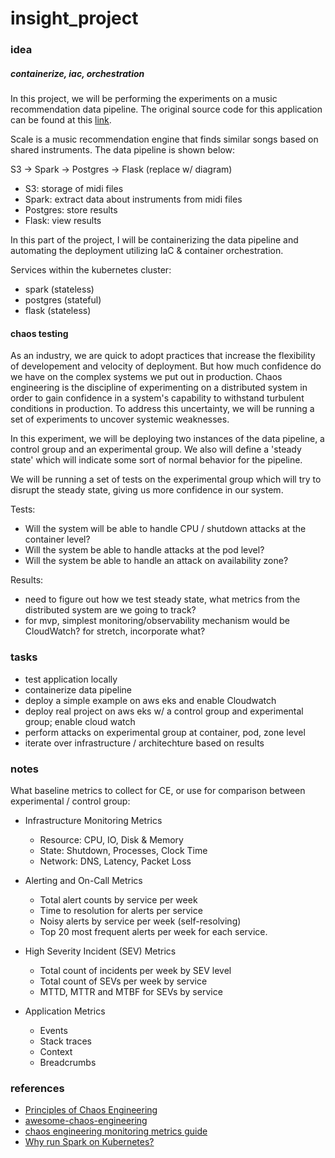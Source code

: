 # insight_project

### idea

##### containerize, iac, orchestration

In this project, we will be performing the experiments on a music recommendation data pipeline. The original source code for this application can be found at this [link](https://github.com/ajgrande924/insight-music-project).

Scale is a music recommendation engine that finds similar songs based on shared instruments. The data pipeline is shown below:

S3 -> Spark -> Postgres -> Flask (replace w/ diagram)

  - S3: storage of midi files
  - Spark: extract data about instruments from midi files
  - Postgres: store results
  - Flask: view results

In this part of the project, I will be containerizing the data pipeline and automating the deployment utilizing IaC & container orchestration.

Services within the kubernetes cluster:

  - spark (stateless)
  - postgres (stateful)
  - flask (stateless)

#### chaos testing

As an industry, we are quick to adopt practices that increase the flexibility of developement and velocity of deployment. But how much confidence do we have on the complex systems we put out in production. Chaos engineering is the discipline of experimenting on a distributed system in order to gain confidence in a system's capability to withstand turbulent conditions in production. To address this uncertainty, we will be running a set of experiments to uncover systemic weaknesses.

In this experiment, we will be deploying two instances of the data pipeline, a control group and an experimental group. We also will define a 'steady state' which will indicate some sort of normal behavior for the pipeline.

We will be running a set of tests on the experimental group which will try to disrupt the steady state, giving us more confidence in our system.

Tests:

  - Will the system will be able to handle CPU / shutdown attacks at the container level?
  - Will the system be able to handle attacks at the pod level?
  - Will the system be able to handle an attack on availability zone?

Results:

  - need to figure out how we test steady state, what metrics from the distributed system are we going to track?
  - for mvp, simplest monitoring/observability mechanism would be CloudWatch? for stretch, incorporate what?

### tasks

  - test application locally
  - containerize data pipeline
  - deploy a simple example on aws eks and enable Cloudwatch 
  - deploy real project on aws eks w/ a control group and experimental group; enable cloud watch
  - perform attacks on experimental group at container, pod, zone level
  - iterate over infrastructure / architechture based on results

### notes

What baseline metrics to collect for CE, or use for comparison between experimental / control group:

  - Infrastructure Monitoring Metrics

    - Resource: CPU, IO, Disk & Memory
    - State: Shutdown, Processes, Clock Time
    - Network: DNS, Latency, Packet Loss

  - Alerting and On-Call Metrics

    - Total alert counts by service per week
    - Time to resolution for alerts per service
    - Noisy alerts by service per week (self-resolving)
    - Top 20 most frequent alerts per week for each service.

  - High Severity Incident (SEV) Metrics

    - Total count of incidents per week by SEV level
    - Total count of SEVs per week by service
    - MTTD, MTTR and MTBF for SEVs by service

  - Application Metrics

    - Events
    - Stack traces
    - Context
    - Breadcrumbs

### references

  - [Principles of Chaos Engineering](http://principlesofchaos.org/?lang=ENcontent)
  - [awesome-chaos-engineering](https://github.com/dastergon/awesome-chaos-engineering)
  - [chaos engineering monitoring metrics guide](https://www.gremlin.com/community/tutorials/chaos-engineering-monitoring-metrics-guide/)
  - [Why run Spark on Kubernetes?](https://medium.com/@rachit1arora/why-run-spark-on-kubernetes-51c0ccb39c9b)
